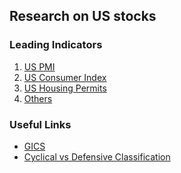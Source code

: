 ## Research on US stocks

### Leading Indicators
1) [US PMI](https://www.ismworld.org/supply-management-news-and-reports/reports/ism-report-on-business/)
2) [US Consumer Index](https://data.sca.isr.umich.edu/data-archive/mine.php)
3) [US Housing Permits](https://www.census.gov/construction/nrc/index.html)
5) [Others](https://www.investopedia.com/articles/personal-finance/020215/top-ten-us-economic-indicators.asp)

### Useful Links
- [GICS](research_papers/GICS%20Methodology%202022.pdf)
- [Cyclical vs Defensive Classification](research_papers/MSCI_Cyclical_and_Defensive_Sectors_Indexes_Methodology_Jun14.pdf)
